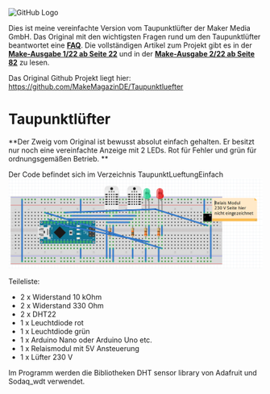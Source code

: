 ![GitHub Logo](http://www.heise.de/make/icons/make_logo.png)

Dies ist meine vereinfachte Version vom Taupunktlüfter der Maker Media GmbH.
Das Original mit den wichtigsten Fragen rund um den Taupunktlüfter beantwortet eine **[FAQ](https://heise.de/-6526328)**. Die vollständigen Artikel zum Projekt gibt es in der **[Make-Ausgabe 1/22 ab Seite 22](https://www.heise.de/select/make/2022/1/2135511212557842576)** und in der **[Make-Ausgabe 2/22 ab Seite 82](https://www.heise.de/select/make/2022/2/2204711461516715363)** zu lesen.

Das Original Github Projekt liegt hier: https://github.com/MakeMagazinDE/Taupunktluefter

# Taupunktlüfter

**Der Zweig vom Original ist bewusst absolut einfach gehalten. Er besitzt nur noch eine vereinfachte Anzeige mit 2 LEDs. Rot für Fehler und grün für ordnungsgemäßen Betrieb. **

Der Code befindet sich im Verzeichnis TaupunktLueftungEinfach
![Taupunktluefter](./Taupunktlueftung.png)

Teileliste:
- 2 x Widerstand 10 kOhm
- 2 x Widerstand 330 Ohm
- 2 x DHT22
- 1 x Leuchtdiode rot
- 1 x Leuchtdiode grün
- 1 x Arduino Nano oder Arduino Uno etc.
- 1 x Relaismodul mit 5V Ansteuerung
- 1 x Lüfter 230 V

Im Programm werden die Bibliotheken DHT sensor library von Adafruit und Sodaq_wdt verwendet.